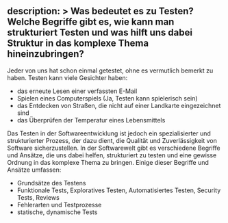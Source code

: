 description: >
  Was bedeutet es zu Testen? Welche Begriffe gibt es, wie kann man strukturiert Testen und was hilft uns dabei Struktur in das komplexe Thema hineinzubringen?
---
Jeder von uns hat schon einmal getestet, ohne es vermutlich bemerkt zu haben. Testen kann viele Gesichter haben:

- das erneute Lesen einer verfassten E-Mail
- Spielen eines Computerspiels (Ja, Testen kann spielerisch sein)
- das Entdecken von Straßen, die nicht auf einer Landkarte eingezeichnet sind
- das Überprüfen der Temperatur eines Lebensmittels

Das Testen in der Softwareentwicklung ist jedoch ein spezialisierter und strukturierter Prozess, der dazu dient,
die Qualität und Zuverlässigkeit von Software sicherzustellen. In der Softwarewelt gibt es verschiedene Begriffe
und Ansätze, die uns dabei helfen, strukturiert zu testen und eine gewisse Ordnung in das komplexe Thema zu bringen.
Einige dieser Begriffe und Ansätze umfassen:

- Grundsätze des Testens
- Funktionale Tests, Exploratives Testen, Automatisiertes Testen, Security Tests, Reviews
- Fehlerarten und Testprozesse
- statische, dynamische Tests
